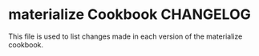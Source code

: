 materialize Cookbook CHANGELOG
==============================
This file is used to list changes made in each version of the materialize cookbook.

